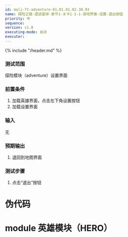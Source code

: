 ```yaml
---
id: mali-ft-adventure-01.01.01.02.30.03
name: 探险之路-遗迹星球-章节1-关卡1-1-1-游戏界面-设置-退出按钮
priority: 中
sequence: 
version: v1.0
executing-mode: 自动
executer: 
---
```


{% include "/header.md" %}

### 测试范围
  探险模块（adventure）设置界面
### 前置条件
  1. 加载英雄界面，点击左下角设置按钮
  2. 加载设置界面
### 输入
  无
### 预期输出
  1. 退回到地图界面
  
### 测试步骤
  1.  点击“退出”按钮

# 伪代码
# module 英雄模块（HERO）
